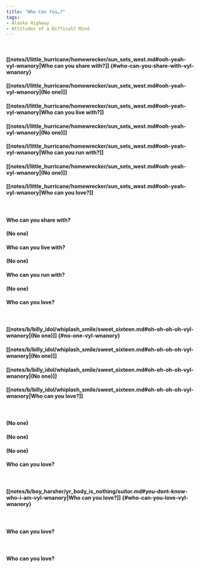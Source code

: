```yaml
---
title: "Who Can You…?"
tags:
- Alaska Highway
- Attitudes of a Difficult Mind
---
```

&nbsp;
#### [[notes/l/little_hurricane/homewrecker/sun_sets_west.md#ooh-yeah-vyl-wnanory|Who can you share with?]] {#who-can-you-share-with-vyl-wnanory}
#### [[notes/l/little_hurricane/homewrecker/sun_sets_west.md#ooh-yeah-vyl-wnanory|(No one)]]
#### [[notes/l/little_hurricane/homewrecker/sun_sets_west.md#ooh-yeah-vyl-wnanory|Who can you live with?]]
#### [[notes/l/little_hurricane/homewrecker/sun_sets_west.md#ooh-yeah-vyl-wnanory|(No one)]]
#### [[notes/l/little_hurricane/homewrecker/sun_sets_west.md#ooh-yeah-vyl-wnanory|Who can you run with?]]
#### [[notes/l/little_hurricane/homewrecker/sun_sets_west.md#ooh-yeah-vyl-wnanory|(No one)]]
#### [[notes/l/little_hurricane/homewrecker/sun_sets_west.md#ooh-yeah-vyl-wnanory|Who can you love?]]
&nbsp;
#### Who can you share with?
#### (No one)
#### Who can you live with?
#### (No one)
#### Who can you run with?
#### (No one)
#### Who can you love?
&nbsp;
#### [[notes/b/billy_idol/whiplash_smile/sweet_sixteen.md#oh-oh-oh-oh-vyl-wnanory|(No one)]] {#no-one-vyl-wnanory}
#### [[notes/b/billy_idol/whiplash_smile/sweet_sixteen.md#oh-oh-oh-oh-vyl-wnanory|(No one)]]
#### [[notes/b/billy_idol/whiplash_smile/sweet_sixteen.md#oh-oh-oh-oh-vyl-wnanory|(No one)]]
#### [[notes/b/billy_idol/whiplash_smile/sweet_sixteen.md#oh-oh-oh-oh-vyl-wnanory|Who can you love?]]
&nbsp;
#### (No one)
#### (No one)
#### (No one)
#### Who can you love?
&nbsp;
#### [[notes/b/boy_harsher/yr_body_is_nothing/suitor.md#you-dont-know-who-i-am-vyl-wnanory|Who can you love?]] {#who-can-you-love-vyl-wnanory}
&nbsp;
#### Who can you love?
&nbsp;
#### Who can you love?
